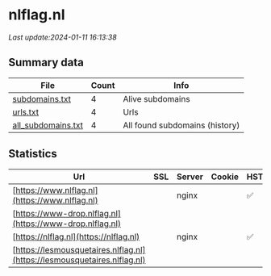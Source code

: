 # nlflag.nl
*Last update:2024-01-11 16:13:38*
## Summary data
| File       | Count | Info |
|------------|-------|------|
|[subdomains.txt](/data/nlflag/subdomains.txt)|4|Alive subdomains|
|[urls.txt](/data/nlflag/urls.txt)|4|Urls|
|[all_subdomains.txt](/data/nlflag/all_subdomains.txt)|4|All found subdomains (history)|
## Statistics
| Url | SSL | Server | Cookie | HSTS | CSP | XFO | XXP | RP | Tech |
|------------|-------|------|------|------|------|------|------|------|------|
|[https://www.nlflag.nl](https://www.nlflag.nl)| |nginx| |:white_check_mark: | | |:white_check_mark: | |:white_check_mark: | |:white_check_mark: | |HSTS Nginx| |
|[https://www-drop.nlflag.nl](https://www-drop.nlflag.nl)| | | | | | | |:white_check_mark: | |Nginx| |
|[https://nlflag.nl](https://nlflag.nl)| |nginx| |:white_check_mark: | | |:white_check_mark: | |:white_check_mark: | |:white_check_mark: | |Drupal:9 HSTS Nginx...| |
|[https://lesmousquetaires.nlflag.nl](https://lesmousquetaires.nlflag.nl)| | | | | | | |:white_check_mark: | |Nginx| |